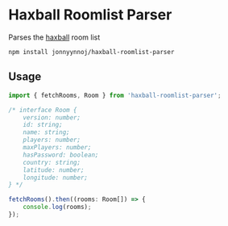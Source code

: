 # Haxball Roomlist Parser

Parses the [haxball](http://haxball.com) room list

```
npm install jonnyynnoj/haxball-roomlist-parser
```

## Usage

```ts
import { fetchRooms, Room } from 'haxball-roomlist-parser';

/* interface Room {
    version: number;
    id: string;
    name: string;
    players: number;
    maxPlayers: number;
    hasPassword: boolean;
    country: string;
    latitude: number;
    longitude: number;
} */

fetchRooms().then((rooms: Room[]) => {
    console.log(rooms);
});
```